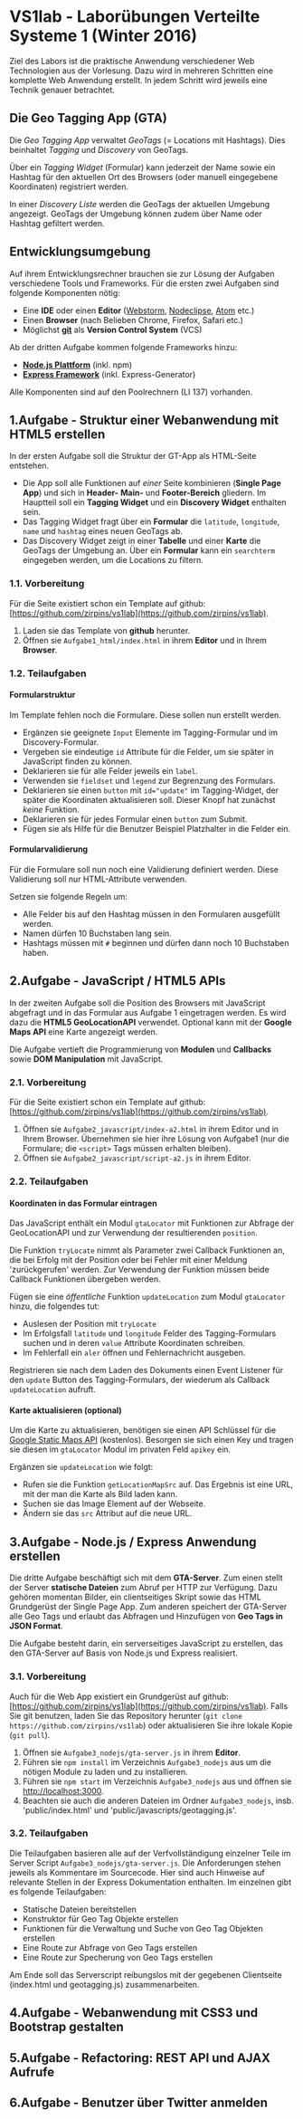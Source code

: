# VS1lab - Laborübungen Verteilte Systeme 1 (Winter 2016)
Ziel des Labors ist die praktische Anwendung verschiedener Web Technologien aus der Vorlesung. Dazu wird in mehreren Schritten eine komplette Web Anwendung erstellt. In jedem Schritt wird jeweils eine Technik genauer betrachtet.

## Die Geo Tagging App (GTA)
Die *Geo Tagging App* verwaltet *GeoTags* (= Locations mit Hashtags). Dies beinhaltet *Tagging* und *Discovery* von GeoTags.

Über ein *Tagging Widget* (Formular) kann jederzeit der Name sowie ein Hashtag für den aktuellen Ort des Browsers (oder manuell eingegebene Koordinaten) registriert werden.

In einer *Discovery Liste* werden die GeoTags der aktuellen Umgebung angezeigt. GeoTags der Umgebung können zudem über Name oder Hashtag gefiltert werden.

## Entwicklungsumgebung
Auf ihrem Entwicklungsrechner brauchen sie zur Lösung der Aufgaben verschiedene Tools und Frameworks. Für die ersten zwei Aufgaben sind folgende Komponenten nötig:

- Eine **IDE** oder einen **Editor** ([Webstorm](https://www.jetbrains.com/webstorm/), [Nodeclipse](http://www.nodeclipse.org), [Atom](https://atom.io) etc.)
- Einen **Browser** (nach Belieben Chrome, Firefox, Safari etc.)
- Möglichst [**git**](https://help.github.com/articles/set-up-git/) als **Version Control System** (VCS)

Ab der dritten Aufgabe kommen folgende Frameworks hinzu:

- [**Node.js Plattform**](https://nodejs.org) (inkl. npm)
- [**Express Framework**](http://expressjs.com) (inkl. Express-Generator)

Alle Komponenten sind auf den Poolrechnern (LI 137) vorhanden.

## 1.Aufgabe - Struktur einer Webanwendung mit HTML5 erstellen
In der ersten Aufgabe soll die Struktur der GT-App als HTML-Seite entstehen.

- Die App soll alle Funktionen auf *einer* Seite kombinieren (**Single Page App**) und sich in **Header-** **Main-** und **Footer-Bereich** gliedern. Im Hauptteil soll ein **Tagging Widget** und ein **Discovery Widget** enthalten sein.
- Das Tagging Widget fragt über ein	**Formular** die `latitude`, `longitude`, `name` und `hashtag` eines neuen GeoTags ab.
- Das Discovery Widget zeigt in einer **Tabelle** und einer **Karte** die GeoTags der Umgebung an. Über ein **Formular** kann ein `searchterm` eingegeben werden, um die Locations zu filtern.

### 1.1. Vorbereitung
Für die Seite existiert schon ein Template auf github: [https://github.com/zirpins/vs1lab](https://github.com/zirpins/vs1lab).

1. Laden sie das Template von **github** herunter.
2. Öffnen sie `Aufgabe1_html/index.html` in ihrem **Editor** und in Ihrem **Browser**.

### 1.2. Teilaufgaben
#### Formularstruktur
Im Template fehlen noch die Formulare. Diese sollen nun erstellt werden.

- Ergänzen sie geeignete `Input` Elemente im Tagging-Formular und im Discovery-Formular.
- Vergeben sie eindeutige `id` Attribute für die Felder, um sie später in JavaScript finden zu können.
- Deklarieren sie für alle Felder jeweils ein `label`.
- Verwenden sie `fieldset` und `legend` zur Begrenzung des Formulars.
- Deklarieren sie einen `button` mit  `id="update"` im Tagging-Widget, der später die Koordinaten aktualisieren soll. Dieser Knopf hat zunächst *keine* Funktion.
- Deklarieren sie für jedes Formular einen `button` zum Submit.
- Fügen sie als Hilfe für die Benutzer Beispiel Platzhalter in die Felder ein.

#### Formularvalidierung
Für die Formulare soll nun noch eine Validierung definiert werden. Diese Validierung soll nur HTML-Attribute verwenden.

Setzen sie folgende Regeln um:

- Alle Felder bis auf den Hashtag müssen in den Formularen ausgefüllt werden.
- Namen dürfen 10 Buchstaben lang sein.
- Hashtags müssen mit `#` beginnen und dürfen dann noch 10 Buchstaben haben.

## 2.Aufgabe - JavaScript / HTML5 APIs
In der zweiten Aufgabe soll die Position des Browsers mit JavaScript abgefragt und in das Formular aus Aufgabe 1 eingetragen werden. Es wird dazu die **HTML5 GeoLocationAPI** verwendet. Optional kann mit der **Google Maps API** eine Karte angezeigt werden.

Die Aufgabe vertieft die Programmierung von **Modulen** und **Callbacks** sowie **DOM Manipulation** mit JavaScript.

### 2.1. Vorbereitung
Für die Seite existiert schon ein Template auf github: [https://github.com/zirpins/vs1lab](https://github.com/zirpins/vs1lab).

1. Öffnen sie `Aufgabe2_javascript/index-a2.html` in ihrem Editor und in Ihrem Browser. Übernehmen sie hier ihre Lösung von Aufgabe1 (nur die Formulare; die `<script>` Tags müssen erhalten bleiben).
2. Öffnen sie `Aufgabe2_javascript/script-a2.js` in ihrem Editor.

### 2.2. Teilaufgaben
#### Koordinaten in das Formular eintragen
Das JavaScript enthält ein Modul `gtaLocator` mit Funktionen zur Abfrage der GeoLocationAPI und zur Verwendung der resultierenden `position`.

Die Funktion `tryLocate` nimmt als Parameter zwei Callback Funktionen an, die bei Erfolg mit der Position oder bei Fehler mit einer Meldung 'zurückgerufen' werden. Zur Verwendung der Funktion müssen beide Callback Funktionen übergeben werden.

Fügen sie eine _öffentliche_ Funktion `updateLocation` zum Modul `gtaLocator` hinzu, die folgendes tut:

- Auslesen der Position mit `tryLocate`
- Im Erfolgsfall `latitude` und `longitude` Felder des Tagging-Formulars suchen und in deren `value` Attribute Koordinaten schreiben.
- Im Fehlerfall ein `aler` öffnen und Fehlernachricht ausgeben.

Registrieren sie nach dem Laden des Dokuments einen Event Listener für den `update` Button des Tagging-Formulars, der wiederum als Callback `updateLocation` aufruft.

#### Karte aktualisieren (optional)
Um die Karte zu aktualisieren, benötigen sie einen API Schlüssel für die [Google Static Maps API](https://developers.google.com/maps/documentation/static-maps/) (kostenlos). Besorgen sie sich einen Key und tragen sie diesen im `gtaLocator` Modul im privaten Feld `apikey` ein.

Ergänzen sie `updateLocation` wie folgt:

- Rufen sie die Funktion `getLocationMapSrc` auf. Das Ergebnis ist eine URL, mit der man die Karte als Bild laden kann.
- Suchen sie das Image Element auf der Webseite.
- Ändern sie das `src` Attribut auf die neue URL.

## 3.Aufgabe - Node.js / Express Anwendung erstellen
Die dritte Aufgabe beschäftigt sich mit dem **GTA-Server**. Zum einen stellt der Server **statische Dateien** zum Abruf per HTTP zur Verfügung. Dazu gehören momentan Bilder, ein clientseitiges Skript sowie das HTML Grundgerüst der Single Page App. Zum anderen speichert der GTA-Server alle Geo Tags und erlaubt das Abfragen und Hinzufügen von **Geo Tags in JSON Format**. 

Die Aufgabe besteht darin, ein serverseitiges JavaScript zu erstellen, das den GTA-Server auf Basis von Node.js und Express realisiert.

### 3.1. Vorbereitung
Auch für die Web App existiert ein Grundgerüst auf github: [https://github.com/zirpins/vs1lab](https://github.com/zirpins/vs1lab). Falls Sie git benutzen, laden Sie das Repository herunter (`git clone https://github.com/zirpins/vs1lab`) oder aktualisieren Sie ihre lokale Kopie (`git pull`).

1. Öffnen sie `Aufgabe3_nodejs/gta-server.js` in ihrem **Editor**.
2. Führen sie `npm install` im Verzeichnis `Aufgabe3_nodejs` aus um die nötigen Module zu laden und zu installieren.
3. Führen sie `npm start` im Verzeichnis `Aufgabe3_nodejs` aus und öffnen sie [http://localhost:3000](http://localhost:3000).
3. Beachten sie auch die anderen Dateien im Ordner `Aufgabe3_nodejs`, insb. 'public/index.html' und 'public/javascripts/geotagging.js'.

### 3.2. Teilaufgaben

Die Teilaufgaben basieren alle auf der Verfvollständigung einzelner Teile im Server Script `Aufgabe3_nodejs/gta-server.js`. Die Anforderungen stehen jeweils als Kommentare im Sourcecode. Hier sind auch Hinweise auf relevante Stellen in der Express Dokumentation enthalten. Im einzelnen gibt es folgende Teilaufgaben:

- Statische Dateien bereitstellen
- Konstruktor für Geo Tag Objekte erstellen
- Funktionen für die Verwaltung und Suche von Geo Tag Objekten erstellen
- Eine Route zur Abfrage von Geo Tags erstellen
- Eine Route zur Specherung von Geo Tags erstellen

Am Ende soll das Serverscript reibungslos mit der gegebenen Clientseite (index.html und geotagging.js) zusammenarbeiten.

## 4.Aufgabe - Webanwendung mit CSS3 und Bootstrap gestalten
## 5.Aufgabe - Refactoring: REST API und AJAX Aufrufe
## 6.Aufgabe - Benutzer über Twitter anmelden
